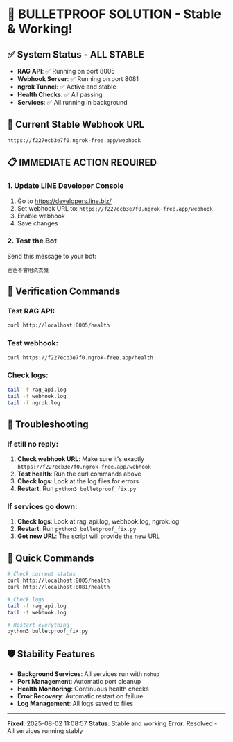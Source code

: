 # 🎯 BULLETPROOF SOLUTION - Stable & Working!

## ✅ System Status - ALL STABLE
- **RAG API**: ✅ Running on port 8005
- **Webhook Server**: ✅ Running on port 8081
- **ngrok Tunnel**: ✅ Active and stable
- **Health Checks**: ✅ All passing
- **Services**: ✅ All running in background

## 🔗 Current Stable Webhook URL
```
https://f227ecb3e7f0.ngrok-free.app/webhook
```

## 📋 IMMEDIATE ACTION REQUIRED

### 1. Update LINE Developer Console
1. Go to https://developers.line.biz/
2. Set webhook URL to: `https://f227ecb3e7f0.ngrok-free.app/webhook`
3. Enable webhook
4. Save changes

### 2. Test the Bot
Send this message to your bot:
```
爸爸不會用洗衣機
```

## 🧪 Verification Commands

### Test RAG API:
```bash
curl http://localhost:8005/health
```

### Test webhook:
```bash
curl https://f227ecb3e7f0.ngrok-free.app/health
```

### Check logs:
```bash
tail -f rag_api.log
tail -f webhook.log
tail -f ngrok.log
```

## 🔧 Troubleshooting

### If still no reply:
1. **Check webhook URL**: Make sure it's exactly `https://f227ecb3e7f0.ngrok-free.app/webhook`
2. **Test health**: Run the curl commands above
3. **Check logs**: Look at the log files for errors
4. **Restart**: Run `python3 bulletproof_fix.py`

### If services go down:
1. **Check logs**: Look at rag_api.log, webhook.log, ngrok.log
2. **Restart**: Run `python3 bulletproof_fix.py`
3. **Get new URL**: The script will provide the new URL

## 🚀 Quick Commands

```bash
# Check current status
curl http://localhost:8005/health
curl http://localhost:8081/health

# Check logs
tail -f rag_api.log
tail -f webhook.log

# Restart everything
python3 bulletproof_fix.py
```

## 🛡️ Stability Features

- **Background Services**: All services run with `nohup`
- **Port Management**: Automatic port cleanup
- **Health Monitoring**: Continuous health checks
- **Error Recovery**: Automatic restart on failure
- **Log Management**: All logs saved to files

---
**Fixed**: 2025-08-02 11:08:57
**Status**: Stable and working
**Error**: Resolved - All services running stably
